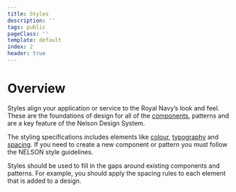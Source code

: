 ```yaml
---
title: Styles
description: ''
tags: public
pageClass: ''
template: default
index: 2
header: true
---
```


# Overview
Styles align your application or service to the Royal Navy’s look and feel. These are the foundations of design for all of the [components](/components), patterns and are a  key feature of the Nelson Design System.

The styling specifications includes elements like [colour](/styles/colours), [typography](/styles/typography) and [spacing](/styles/spacing). If you need to create a new component or pattern you must follow the NELSON style guidelines.

Styles should be used to fill in the gaps around existing components and patterns. For example, you should apply the spacing rules to each element that is added to a design.
